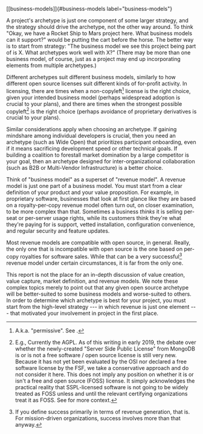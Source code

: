[\[business-models\]]{#business-models label="business-models"}

A project's archetype is just one component of some larger strategy, and
the strategy should drive the archetype, not the other way around. To
think "Okay, we have a Rocket Ship to Mars project here. What business
models can it support?" would be putting the cart before the horse. The
better way is to start from strategy: "The business model we see this
project being part of is X. What archetypes work well with X?" (There
may be more than one business model, of course, just as a project may
end up incorporating elements from multiple archetypes.)

Different archetypes suit different business models, similarly to how
different open source licenses suit different kinds of for-profit
activity. In licensing, there are times when a non-copyleft[^1] license
is the right choice, given your intended business model (perhaps
widespread adoption is crucial to your plans), and there are times when
the strongest possible copyleft[^2] is the right choice (perhaps
avoidance of proprietary derivatives is crucial to your plans).

Similar considerations apply when choosing an archetype. If gaining
mindshare among individual developers is crucial, then you need an
archetype (such as Wide Open) that prioritizes participant onboarding,
even if it means sacrificing development speed or other technical goals.
If building a coalition to forestall market domination by a large
competitor is your goal, then an archetype designed for
inter-organizational collaboration (such as B2B or Multi-Vendor
Infrastructure) is a better choice.

Think of "business model" as a superset of "revenue model". A revenue
model is just one part of a business model. You must start from a clear
definition of your product and your value proposition. For example, in
proprietary software, businesses that look at first glance like they are
based on a royalty-per-copy revenue model often turn out, on closer
examination, to be more complex than that. Sometimes a business *thinks*
it is selling per-seat or per-server usage rights, while its customers
think they're what they're paying for is support, vetted installation,
configuration convenience, and regular security and feature updates.

Most revenue models are compatible with open source, in general. Really,
the only one that is incompatible with open source is the one based on
per-copy royalties for software sales. While that can be a very
successful[^3] revenue model under certain circumstances, it is far from
the only one.

This report is not the place for an in-depth discussion of value
creation, value capture, market definition, and revenue models. We note
these complex topics merely to point out that any given open source
archetype will be better-suited to some business models and worse-suited
to others. In order to determine which archetype is best for your
project, you must start from the high-level strategy --- in which
revenue is just one element --- that motivated your involvement in
project in the first place.

[^1]: A.k.a. "permissive". See .

[^2]: E.g., Currently the AGPL. As of this writing in early 2019, the
    debate over whether the newly-created "Server Side Public License"
    from MongoDB is or is not a free software / open source license is
    still very new. Because it has not yet been evaluated by the OSI nor
    declared a free software license by the FSF, we take a conservative
    approach and do not consider it here. This does not imply any
    position on whether it is or isn't a free and open source (FOSS)
    license. It simply acknowledges the practical reality that
    SSPL-licensed software is not going to be widely treated as FOSS
    unless and until the relevant certifying organizations treat it as
    FOSS. See for more context.

[^3]: If you define success primarily in terms of revenue generation,
    that is. For mission-driven organizations, success involves more
    than that anyway.
